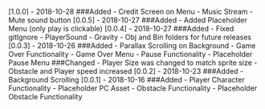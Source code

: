 [1.0.0] - 2018-10-28
###Added
	- Credit Screen on Menu
	- Music Stream
	- Mute sound button
[0.0.5] - 2018-10-27
###Added
	- Added Placeholder Menu (only play is clickable)
[0.0.4] - 2018-10-27
###Added
	- Fixed gitIgnore
	- PlayerSound
	- Gravity
	- Obj and Bin folders for future releases
[0.0.3] - 2018-10-26
###Added
	- Parallax Scrolling on Background
	- Game Over Functionality
	- Game Over Menu
	- Pause Functionality
	- Placeholder Pause Menu
###Changed
	- Player Size was changed to match sprite size
	- Obstacle and Player speed increased
[0.0.2] - 2018-10-23
###Added
	- Background Scrolling
[0.0.1] - 2018-10-16
###Added
	- Player Character Functionality
	- Placeholder PC Asset
	- Obstacle Functionality
	- Placeholder Obstacle Functionality


